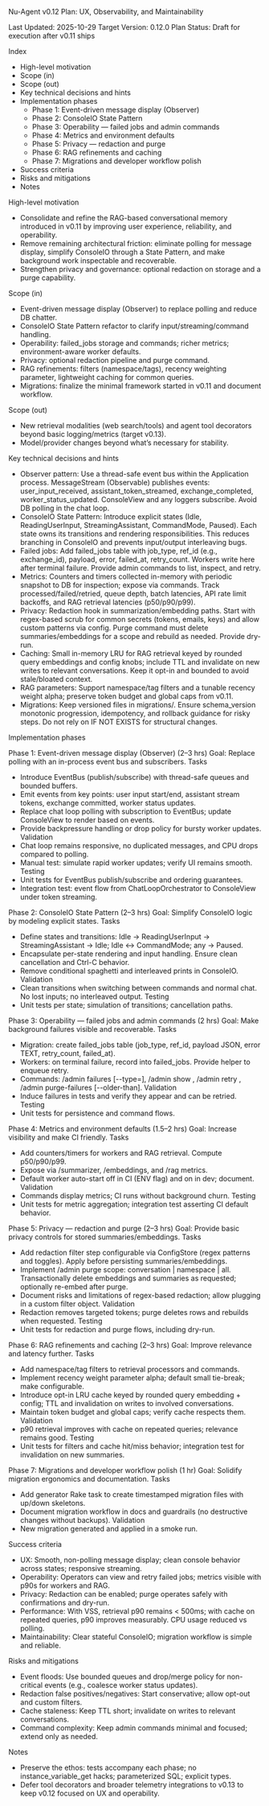 Nu-Agent v0.12 Plan: UX, Observability, and Maintainability

Last Updated: 2025-10-29
Target Version: 0.12.0
Plan Status: Draft for execution after v0.11 ships

Index
- High-level motivation
- Scope (in)
- Scope (out)
- Key technical decisions and hints
- Implementation phases
  - Phase 1: Event-driven message display (Observer)
  - Phase 2: ConsoleIO State Pattern
  - Phase 3: Operability — failed jobs and admin commands
  - Phase 4: Metrics and environment defaults
  - Phase 5: Privacy — redaction and purge
  - Phase 6: RAG refinements and caching
  - Phase 7: Migrations and developer workflow polish
- Success criteria
- Risks and mitigations
- Notes


High-level motivation
- Consolidate and refine the RAG-based conversational memory introduced in v0.11 by improving user experience, reliability, and operability.
- Remove remaining architectural friction: eliminate polling for message display, simplify ConsoleIO through a State Pattern, and make background work inspectable and recoverable.
- Strengthen privacy and governance: optional redaction on storage and a purge capability.

Scope (in)
- Event-driven message display (Observer) to replace polling and reduce DB chatter.
- ConsoleIO State Pattern refactor to clarify input/streaming/command handling.
- Operability: failed_jobs storage and commands; richer metrics; environment-aware worker defaults.
- Privacy: optional redaction pipeline and purge command.
- RAG refinements: filters (namespace/tags), recency weighting parameter, lightweight caching for common queries.
- Migrations: finalize the minimal framework started in v0.11 and document workflow.

Scope (out)
- New retrieval modalities (web search/tools) and agent tool decorators beyond basic logging/metrics (target v0.13).
- Model/provider changes beyond what’s necessary for stability.

Key technical decisions and hints
- Observer pattern: Use a thread-safe event bus within the Application process. MessageStream (Observable) publishes events: user_input_received, assistant_token_streamed, exchange_completed, worker_status_updated. ConsoleView and any loggers subscribe. Avoid DB polling in the chat loop.
- ConsoleIO State Pattern: Introduce explicit states (Idle, ReadingUserInput, StreamingAssistant, CommandMode, Paused). Each state owns its transitions and rendering responsibilities. This reduces branching in ConsoleIO and prevents input/output interleaving bugs.
- Failed jobs: Add failed_jobs table with job_type, ref_id (e.g., exchange_id), payload, error, failed_at, retry_count. Workers write here after terminal failure. Provide admin commands to list, inspect, and retry.
- Metrics: Counters and timers collected in-memory with periodic snapshot to DB for inspection; expose via commands. Track processed/failed/retried, queue depth, batch latencies, API rate limit backoffs, and RAG retrieval latencies (p50/p90/p99).
- Privacy: Redaction hook in summarization/embedding paths. Start with regex-based scrub for common secrets (tokens, emails, keys) and allow custom patterns via config. Purge command must delete summaries/embeddings for a scope and rebuild as needed. Provide dry-run.
- Caching: Small in-memory LRU for RAG retrieval keyed by rounded query embeddings and config knobs; include TTL and invalidate on new writes to relevant conversations. Keep it opt-in and bounded to avoid stale/bloated context.
- RAG parameters: Support namespace/tag filters and a tunable recency weight alpha; preserve token budget and global caps from v0.11.
- Migrations: Keep versioned files in migrations/. Ensure schema_version monotonic progression, idempotency, and rollback guidance for risky steps. Do not rely on IF NOT EXISTS for structural changes.

Implementation phases

Phase 1: Event-driven message display (Observer) (2–3 hrs)
Goal: Replace polling with an in-process event bus and subscribers.
Tasks
- Introduce EventBus (publish/subscribe) with thread-safe queues and bounded buffers.
- Emit events from key points: user input start/end, assistant stream tokens, exchange committed, worker status updates.
- Replace chat loop polling with subscription to EventBus; update ConsoleView to render based on events.
- Provide backpressure handling or drop policy for bursty worker updates.
Validation
- Chat loop remains responsive, no duplicated messages, and CPU drops compared to polling.
- Manual test: simulate rapid worker updates; verify UI remains smooth.
Testing
- Unit tests for EventBus publish/subscribe and ordering guarantees.
- Integration test: event flow from ChatLoopOrchestrator to ConsoleView under token streaming.

Phase 2: ConsoleIO State Pattern (2–3 hrs)
Goal: Simplify ConsoleIO logic by modeling explicit states.
Tasks
- Define states and transitions: Idle → ReadingUserInput → StreamingAssistant → Idle; Idle ↔ CommandMode; any → Paused.
- Encapsulate per-state rendering and input handling. Ensure clean cancellation and Ctrl-C behavior.
- Remove conditional spaghetti and interleaved prints in ConsoleIO.
Validation
- Clean transitions when switching between commands and normal chat. No lost inputs; no interleaved output.
Testing
- Unit tests per state; simulation of transitions; cancellation paths.

Phase 3: Operability — failed jobs and admin commands (2 hrs)
Goal: Make background failures visible and recoverable.
Tasks
- Migration: create failed_jobs table (job_type, ref_id, payload JSON, error TEXT, retry_count, failed_at).
- Workers: on terminal failure, record into failed_jobs. Provide helper to enqueue retry.
- Commands: /admin failures [--type=], /admin show <id>, /admin retry <id>, /admin purge-failures [--older-than].
Validation
- Induce failures in tests and verify they appear and can be retried.
Testing
- Unit tests for persistence and command flows.

Phase 4: Metrics and environment defaults (1.5–2 hrs)
Goal: Increase visibility and make CI friendly.
Tasks
- Add counters/timers for workers and RAG retrieval. Compute p50/p90/p99.
- Expose via /summarizer, /embeddings, and /rag metrics.
- Default worker auto-start off in CI (ENV flag) and on in dev; document.
Validation
- Commands display metrics; CI runs without background churn.
Testing
- Unit tests for metric aggregation; integration test asserting CI default behavior.

Phase 5: Privacy — redaction and purge (2–3 hrs)
Goal: Provide basic privacy controls for stored summaries/embeddings.
Tasks
- Add redaction filter step configurable via ConfigStore (regex patterns and toggles). Apply before persisting summaries/embeddings.
- Implement /admin purge scope: conversation <id> | namespace <tag> | all. Transactionally delete embeddings and summaries as requested; optionally re-embed after purge.
- Document risks and limitations of regex-based redaction; allow plugging in a custom filter object.
Validation
- Redaction removes targeted tokens; purge deletes rows and rebuilds when requested.
Testing
- Unit tests for redaction and purge flows, including dry-run.

Phase 6: RAG refinements and caching (2–3 hrs)
Goal: Improve relevance and latency further.
Tasks
- Add namespace/tag filters to retrieval processors and commands.
- Implement recency weight parameter alpha; default small tie-break; make configurable.
- Introduce opt-in LRU cache keyed by rounded query embedding + config; TTL and invalidation on writes to involved conversations.
- Maintain token budget and global caps; verify cache respects them.
Validation
- p90 retrieval improves with cache on repeated queries; relevance remains good.
Testing
- Unit tests for filters and cache hit/miss behavior; integration test for invalidation on new summaries.

Phase 7: Migrations and developer workflow polish (1 hr)
Goal: Solidify migration ergonomics and documentation.
Tasks
- Add generator Rake task to create timestamped migration files with up/down skeletons.
- Document migration workflow in docs and guardrails (no destructive changes without backups).
Validation
- New migration generated and applied in a smoke run.

Success criteria
- UX: Smooth, non-polling message display; clean console behavior across states; responsive streaming.
- Operability: Operators can view and retry failed jobs; metrics visible with p90s for workers and RAG.
- Privacy: Redaction can be enabled; purge operates safely with confirmations and dry-run.
- Performance: With VSS, retrieval p90 remains < 500ms; with cache on repeated queries, p90 improves measurably. CPU usage reduced vs polling.
- Maintainability: Clear stateful ConsoleIO; migration workflow is simple and reliable.

Risks and mitigations
- Event floods: Use bounded queues and drop/merge policy for non-critical events (e.g., coalesce worker status updates).
- Redaction false positives/negatives: Start conservative; allow opt-out and custom filters.
- Cache staleness: Keep TTL short; invalidate on writes to relevant conversations.
- Command complexity: Keep admin commands minimal and focused; extend only as needed.

Notes
- Preserve the ethos: tests accompany each phase; no instance_variable_get hacks; parameterized SQL; explicit types.
- Defer tool decorators and broader telemetry integrations to v0.13 to keep v0.12 focused on UX and operability.